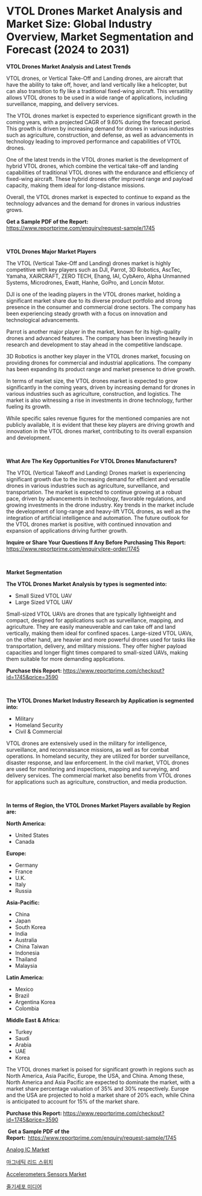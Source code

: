 <p><h1>VTOL Drones Market Analysis and Market Size: Global Industry Overview, Market Segmentation and Forecast (2024 to 2031)</h1></p><p><strong>VTOL Drones Market Analysis and Latest Trends</strong></p>
<p><p>VTOL drones, or Vertical Take-Off and Landing drones, are aircraft that have the ability to take off, hover, and land vertically like a helicopter, but can also transition to fly like a traditional fixed-wing aircraft. This versatility allows VTOL drones to be used in a wide range of applications, including surveillance, mapping, and delivery services.</p><p>The VTOL drones market is expected to experience significant growth in the coming years, with a projected CAGR of 9.60% during the forecast period. This growth is driven by increasing demand for drones in various industries such as agriculture, construction, and defense, as well as advancements in technology leading to improved performance and capabilities of VTOL drones.</p><p>One of the latest trends in the VTOL drones market is the development of hybrid VTOL drones, which combine the vertical take-off and landing capabilities of traditional VTOL drones with the endurance and efficiency of fixed-wing aircraft. These hybrid drones offer improved range and payload capacity, making them ideal for long-distance missions.</p><p>Overall, the VTOL drones market is expected to continue to expand as the technology advances and the demand for drones in various industries grows.</p></p>
<p><strong>Get a Sample PDF of the Report:&nbsp;</strong> <a href="https://www.reportprime.com/enquiry/request-sample/1745">https://www.reportprime.com/enquiry/request-sample/1745</a></p>
<p>&nbsp;</p>
<p><strong>VTOL Drones Major Market Players</strong></p>
<p><p>The VTOL (Vertical Take-Off and Landing) drones market is highly competitive with key players such as DJI, Parrot, 3D Robotics, AscTec, Yamaha, XAIRCRAFT, ZERO TECH, Ehang, IAI, CybAero, Alpha Unmanned Systems, Microdrones, Ewatt, Hanhe, GoPro, and Loncin Motor. </p><p>DJI is one of the leading players in the VTOL drones market, holding a significant market share due to its diverse product portfolio and strong presence in the consumer and commercial drone sectors. The company has been experiencing steady growth with a focus on innovation and technological advancements.</p><p>Parrot is another major player in the market, known for its high-quality drones and advanced features. The company has been investing heavily in research and development to stay ahead in the competitive landscape. </p><p>3D Robotics is another key player in the VTOL drones market, focusing on providing drones for commercial and industrial applications. The company has been expanding its product range and market presence to drive growth.</p><p>In terms of market size, the VTOL drones market is expected to grow significantly in the coming years, driven by increasing demand for drones in various industries such as agriculture, construction, and logistics. The market is also witnessing a rise in investments in drone technology, further fueling its growth.</p><p>While specific sales revenue figures for the mentioned companies are not publicly available, it is evident that these key players are driving growth and innovation in the VTOL drones market, contributing to its overall expansion and development.</p></p>
<p>&nbsp;</p>
<p><strong>What Are The Key Opportunities For VTOL Drones Manufacturers?</strong></p>
<p><p>The VTOL (Vertical Takeoff and Landing) Drones market is experiencing significant growth due to the increasing demand for efficient and versatile drones in various industries such as agriculture, surveillance, and transportation. The market is expected to continue growing at a robust pace, driven by advancements in technology, favorable regulations, and growing investments in the drone industry. Key trends in the market include the development of long-range and heavy-lift VTOL drones, as well as the integration of artificial intelligence and automation. The future outlook for the VTOL drones market is positive, with continued innovation and expansion of applications driving further growth.</p></p>
<p><strong>Inquire or Share Your Questions If Any Before Purchasing This Report:</strong> <a href="https://www.reportprime.com/enquiry/pre-order/1745">https://www.reportprime.com/enquiry/pre-order/1745</a></p>
<p>&nbsp;</p>
<p><strong>Market Segmentation</strong></p>
<p><strong>The VTOL Drones Market Analysis by types is segmented into:</strong></p>
<p><ul><li>Small Sized VTOL UAV</li><li>Large Sized VTOL UAV</li></ul></p>
<p><p>Small-sized VTOL UAVs are drones that are typically lightweight and compact, designed for applications such as surveillance, mapping, and agriculture. They are easily maneuverable and can take off and land vertically, making them ideal for confined spaces. Large-sized VTOL UAVs, on the other hand, are heavier and more powerful drones used for tasks like transportation, delivery, and military missions. They offer higher payload capacities and longer flight times compared to small-sized UAVs, making them suitable for more demanding applications.</p></p>
<p><strong>Purchase this Report:&nbsp;</strong><a href="https://www.reportprime.com/checkout?id=1745&price=3590">https://www.reportprime.com/checkout?id=1745&price=3590</a></p>
<p>&nbsp;</p>
<p><strong>The VTOL Drones Market Industry Research by Application is segmented into:</strong></p>
<p><ul><li>Military</li><li>Homeland Security</li><li>Civil & Commercial</li></ul></p>
<p><p>VTOL drones are extensively used in the military for intelligence, surveillance, and reconnaissance missions, as well as for combat operations. In homeland security, they are utilized for border surveillance, disaster response, and law enforcement. In the civil market, VTOL drones are used for monitoring and inspections, mapping and surveying, and delivery services. The commercial market also benefits from VTOL drones for applications such as agriculture, construction, and media production.</p></p>
<p>&nbsp;</p>
<p><strong>In terms of Region, the VTOL Drones Market Players available by Region are:</strong></p>
<p>
    <p> <strong> North America: </strong>
        <ul>
            <li>United States</li>
            <li>Canada</li>
        </ul>
        </p> 
    <p> <strong> Europe: </strong>
        <ul>
            <li>Germany</li>
            <li>France</li>
            <li>U.K.</li>
            <li>Italy</li>
            <li>Russia</li>
        </ul>
        </p> 
    <p> <strong> Asia-Pacific: </strong>
        <ul>
            <li>China</li>
            <li>Japan</li>
            <li>South Korea</li>
            <li>India</li>
            <li>Australia</li>
            <li>China Taiwan</li>
            <li>Indonesia</li>
            <li>Thailand</li>
            <li>Malaysia</li>
        </ul>
        </p> 
    <p> <strong> Latin America: </strong>
        <ul>
            <li>Mexico</li>
            <li>Brazil</li>
            <li>Argentina Korea</li>
            <li>Colombia</li>
        </ul>
        </p> 
    <p> <strong> Middle East & Africa: </strong>
        <ul>
            <li>Turkey</li>
            <li>Saudi</li>
            <li>Arabia</li>
            <li>UAE</li>
            <li>Korea</li>
        </ul>
    </p>
    </p>
<p><p>The VTOL drones market is poised for significant growth in regions such as North America, Asia Pacific, Europe, the USA, and China. Among these, North America and Asia Pacific are expected to dominate the market, with a market share percentage valuation of 35% and 30% respectively. Europe and the USA are projected to hold a market share of 20% each, while China is anticipated to account for 15% of the market share.</p></p>
<p><strong>Purchase this Report: </strong><a href="https://www.reportprime.com/checkout?id=1745&price=3590">https://www.reportprime.com/checkout?id=1745&price=3590</a></p>
<p>&nbsp;<strong>Get a Sample PDF of the Report:&nbsp;&nbsp;</strong><a href="https://www.reportprime.com/enquiry/request-sample/1745">https://www.reportprime.com/enquiry/request-sample/1745</a></p>
<p><strong></strong></p>
<p><p><a href="https://github.com/GroverBarry/Market-Research-Report-List-4/blob/main/analog-ic-market.md">Analog IC Market</a></p><p><a href="https://medium.com/@fabiancobuc20222022/%EC%9E%90%EC%84%9D-%EB%A6%AC%EB%93%9C-%EC%8A%A4%EC%9C%84%EC%B9%98-%EC%8B%9C%EC%9E%A5-%EC%A2%85%EB%A5%98-%EC%9D%91%EC%9A%A9-%EB%B0%8F-%EC%A7%80%EB%A6%AC%EC%A0%81%EC%9D%B8-%EC%B8%A1%EB%A9%B4%EC%97%90%EC%84%9C%EC%9D%98-%ED%8F%AC%EA%B4%84%EC%A0%81%EC%9D%B8-%ED%8F%89%EA%B0%80-936cccacb026">마그네틱 리드 스위치</a></p><p><a href="https://github.com/kathiaseamanalvaradovlprc2h/Market-Research-Report-List-1/blob/main/accelerometers-sensors-market.md">Accelerometers Sensors Market</a></p><p><a href="https://medium.com/@kennayundt/%EC%A4%84%EA%B8%B0-%EC%84%B8%ED%8F%AC-%EB%A7%A4%EC%B2%B4-%EC%8B%9C%EC%9E%A5-%EB%B6%84%EC%84%9D-%EA%B8%80%EB%A1%9C%EB%B2%8C-%EC%82%B0%EC%97%85-%EC%A0%84%EB%A7%9D-%EB%B0%8F-%EC%98%88%EC%B8%A1-2024%EB%85%84%EB%B6%80%ED%84%B0-2031%EB%85%84%EA%B9%8C%EC%A7%80-6bc9f8322fbc">줄기세포 미디어</a></p></p>